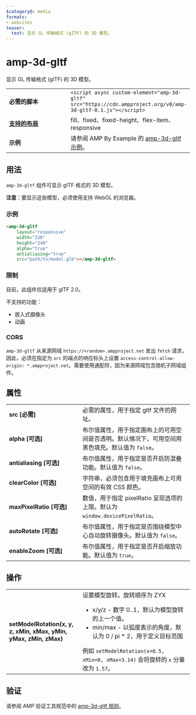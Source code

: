 ```yaml
---
$category@: media
formats:
- websites
teaser:
  text: 显示 GL 传输格式 (gITF) 的 3D 模型。
---
```


<!--
Copyright 2018 The AMP HTML Authors. All Rights Reserved.

Licensed under the Apache License, Version 2.0 (the "License");
you may not use this file except in compliance with the License.
You may obtain a copy of the License at

      http://www.apache.org/licenses/LICENSE-2.0

Unless required by applicable law or agreed to in writing, software
distributed under the License is distributed on an "AS-IS" BASIS,
WITHOUT WARRANTIES OR CONDITIONS OF ANY KIND, either express or implied.
See the License for the specific language governing permissions and
limitations under the License.
-->

# amp-3d-gltf

显示 GL 传输格式 (gITF) 的 3D 模型。

<table>
  <tr>
    <td width="40%"><strong>必需的脚本</strong></td>
    <td><code>&lt;script async custom-element="amp-3d-gltf" src="https://cdn.ampproject.org/v0/amp-3d-gltf-0.1.js"&gt;&lt;/script&gt;</code></td>
  </tr>
  <tr>
    <td class="col-fourty"><strong><a href="https://www.ampproject.org/docs/guides/responsive/control_layout.html">支持的布局</a></strong></td>
    <td>fill、fixed、fixed-height、flex-item、responsive</td>
  </tr>
  <tr>
    <td><strong>示例</strong></td>
    <td>请参阅 AMP By Example 的 <a href="https://ampbyexample.com/components/amp-3d-gltf/">amp-3d-gltf 示例</a>。</td>
  </tr>
</table>

## 用法

`amp-3d-gltf` 组件可显示 gITF 格式的 3D 模型。

**注意**：要显示这些模型，必须使用支持 WebGL 的浏览器。

### 示例

```html
<amp-3d-gltf
    layout="responsive"
    width="320"
    height="240"
    alpha="true"
    antialiasing="true"
    src="path/to/model.glb"></amp-3d-gltf>
```

### 限制

目前，此组件仅适用于 glTF 2.0。

不支持的功能：

- 嵌入式摄像头
- 动画

### CORS

`amp-3d-gltf` 从来源网域 `https://<random>.ampproject.net` 发出 `fetch` 请求，因此，必须在指定为 `src` 的端点的响应标头上设置 `access-control-allow-origin: *.ampproject.net`。需要使用通配符，因为来源网域包含随机子网域组件。

## 属性

<table>
  <tr>
    <td width="40%"><strong>src [必需]</strong></td>
    <td>必需的属性，用于指定 gltf 文件的网址。</td>
  </tr>
  <tr>
    <td width="40%"><strong>alpha [可选]</strong></td>
    <td>布尔值属性，用于指定画布上的可用空间是否透明。默认情况下，可用空间用黑色填充。默认值为 <code>false</code>。</td>
  </tr>
  <tr>
    <td width="40%"><strong>antialiasing [可选]</strong></td>
    <td>布尔值属性，用于指定是否开启防混叠功能。默认值为 <code>false</code>。</td>
  </tr>
  <tr>
    <td width="40%"><strong>clearColor [可选]</strong></td>
    <td>字符串，必须包含用于填充画布上可用空间的有效 CSS 颜色。</td>
  </tr>
  <tr>
    <td width="40%"><strong>maxPixelRatio [可选]</strong></td>
    <td>数值，用于指定 pixelRatio 呈现选项的上限。默认为 <code>window.devicePixelRatio</code>。</td>
  </tr>
  <tr>
    <td width="40%"><strong>autoRotate [可选]</strong></td>
    <td>布尔值属性，用于指定是否围绕模型中心自动旋转摄像头。默认值为 <code>false</code>。</td>
  </tr>
  <tr>
    <td width="40%"><strong>enableZoom [可选]</strong></td>
    <td>布尔值属性，用于指定是否开启缩放功能。默认值为 <code>true</code>。</td>
  </tr>
</table>

## 操作

<table>
  <tr>
    <td width="40%"><strong>setModelRotation(x, y, z, xMin, xMax, yMin, yMax, zMin, zMax)</strong></td>
    <td>设置模型旋转。旋转顺序为 ZYX<ul>
      <li>x/y/z - 数字 0..1，默认为模型旋转的上一个值。</li>
      <li>min/max - 以弧度表示的角度，默认为 0 / pi * 2，用于定义目标范围</li>
    </ul>
    例如 <code>setModelRotation(x=0.5, xMin=0, xMax=3.14)</code> 会将旋转的 <code>x</code> 分量改为 <code>1.57</code>。</td>
  </tr>
</table>

## 验证

请参阅 AMP 验证工具规范中的 [amp-3d-gltf 规则](https://github.com/ampproject/amphtml/blob/master/extensions/amp-3d-gltf/validator-amp-3d-gltf.protoascii)。
